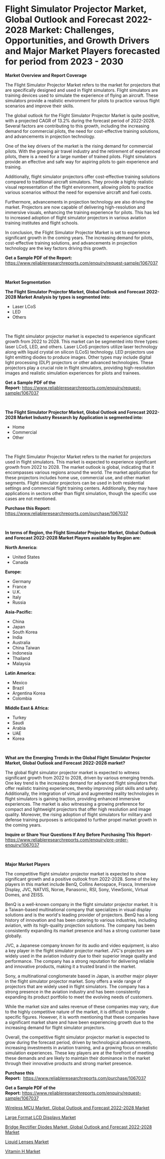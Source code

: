 <p><h1>Flight Simulator Projector Market, Global Outlook and Forecast 2022-2028 Market: Challenges, Opportunities, and Growth Drivers and Major Market Players forecasted for period from 2023 - 2030</h1></p><p><strong>Market Overview and Report Coverage</strong></p>
<p><p>The Flight Simulator Projector Market refers to the market for projectors that are specifically designed and used in flight simulators. Flight simulators are training devices used to simulate the experience of flying an aircraft. These simulators provide a realistic environment for pilots to practice various flight scenarios and improve their skills.</p><p>The global outlook for the Flight Simulator Projector Market is quite positive, with a projected CAGR of 13.2% during the forecast period of 2022-2028. Several factors are contributing to this growth, including the increasing demand for commercial pilots, the need for cost-effective training solutions, and advancements in projection technology.</p><p>One of the key drivers of the market is the rising demand for commercial pilots. With the growing air travel industry and the retirement of experienced pilots, there is a need for a large number of trained pilots. Flight simulators provide an effective and safe way for aspiring pilots to gain experience and training.</p><p>Additionally, flight simulator projectors offer cost-effective training solutions compared to traditional aircraft simulators. They provide a highly realistic visual representation of the flight environment, allowing pilots to practice various scenarios without the need for expensive aircraft and fuel costs.</p><p>Furthermore, advancements in projection technology are also driving the market. Projectors are now capable of delivering high-resolution and immersive visuals, enhancing the training experience for pilots. This has led to increased adoption of flight simulator projectors in various aviation training institutes and flight schools.</p><p>In conclusion, the Flight Simulator Projector Market is set to experience significant growth in the coming years. The increasing demand for pilots, cost-effective training solutions, and advancements in projection technology are the key factors driving this growth.</p></p>
<p><strong>Get a Sample PDF of the Report:</strong> <a href="https://www.reliableresearchreports.com/enquiry/request-sample/1067037">https://www.reliableresearchreports.com/enquiry/request-sample/1067037</a></p>
<p>&nbsp;</p>
<p><strong>Market Segmentation</strong></p>
<p><strong>The Flight Simulator Projector Market, Global Outlook and Forecast 2022-2028 Market Analysis by types is segmented into:</strong></p>
<p><ul><li>Laser LCoS</li><li>LED</li><li>Others</li></ul></p>
<p>&nbsp;</p>
<p><p>The flight simulator projector market is expected to experience significant growth from 2022 to 2028. This market can be segmented into three types: laser LCoS, LED, and others. Laser LCoS projectors utilize laser technology along with liquid crystal on silicon (LCoS) technology. LED projectors use light emitting diodes to produce images. Other types may include digital light processing (DLP) projectors or other advanced technologies. These projectors play a crucial role in flight simulators, providing high-resolution images and realistic simulation experiences for pilots and trainees.</p></p>
<p><strong>Get a Sample PDF of the Report:</strong>&nbsp;<a href="https://www.reliableresearchreports.com/enquiry/request-sample/1067037">https://www.reliableresearchreports.com/enquiry/request-sample/1067037</a></p>
<p>&nbsp;</p>
<p><strong>The Flight Simulator Projector Market, Global Outlook and Forecast 2022-2028 Market Industry Research by Application is segmented into:</strong></p>
<p><ul><li>Home</li><li>Commercial</li><li>Other</li></ul></p>
<p>&nbsp;</p>
<p><p>The Flight Simulator Projector Market refers to the market for projectors used in flight simulators. This market is expected to experience significant growth from 2022 to 2028. The market outlook is global, indicating that it encompasses various regions around the world. The market application for these projectors includes home use, commercial use, and other market segments. Flight simulator projectors can be used in both residential settings and commercial flight training centers. Additionally, they may have applications in sectors other than flight simulation, though the specific use cases are not mentioned.</p></p>
<p><strong>Purchase this Report:</strong>&nbsp; <a href="https://www.reliableresearchreports.com/purchase/1067037">https://www.reliableresearchreports.com/purchase/1067037</a></p>
<p>&nbsp;</p>
<p><strong>In terms of Region, the Flight Simulator Projector Market, Global Outlook and Forecast 2022-2028 Market Players available by Region are:</strong></p>
<p>
    <p> <strong> North America: </strong>
        <ul>
            <li>United States</li>
            <li>Canada</li>
        </ul>
        </p> 
    <p> <strong> Europe: </strong>
        <ul>
            <li>Germany</li>
            <li>France</li>
            <li>U.K.</li>
            <li>Italy</li>
            <li>Russia</li>
        </ul>
        </p> 
    <p> <strong> Asia-Pacific: </strong>
        <ul>
            <li>China</li>
            <li>Japan</li>
            <li>South Korea</li>
            <li>India</li>
            <li>Australia</li>
            <li>China Taiwan</li>
            <li>Indonesia</li>
            <li>Thailand</li>
            <li>Malaysia</li>
        </ul>
        </p> 
    <p> <strong> Latin America: </strong>
        <ul>
            <li>Mexico</li>
            <li>Brazil</li>
            <li>Argentina Korea</li>
            <li>Colombia</li>
        </ul>
        </p> 
    <p> <strong> Middle East & Africa: </strong>
        <ul>
            <li>Turkey</li>
            <li>Saudi</li>
            <li>Arabia</li>
            <li>UAE</li>
            <li>Korea</li>
        </ul>
    </p>
    </p>
<p>&nbsp;</p>
<p><strong>What are the Emerging Trends in the Global Flight Simulator Projector Market, Global Outlook and Forecast 2022-2028 market?</strong></p>
<p><p>The global flight simulator projector market is expected to witness significant growth from 2022 to 2028, driven by various emerging trends. One key trend is the increasing demand for advanced flight simulators that offer realistic training experiences, thereby improving pilot skills and safety. Additionally, the integration of virtual and augmented reality technologies in flight simulators is gaining traction, providing enhanced immersive experiences. The market is also witnessing a growing preference for compact and lightweight projectors that offer high resolution and image quality. Moreover, the rising adoption of flight simulators for military and defense training purposes is anticipated to further propel market growth in the coming years.</p></p>
<p><strong>Inquire or Share Your Questions If Any Before Purchasing This Report</strong>- <a href="https://www.reliableresearchreports.com/enquiry/pre-order-enquiry/1067037">https://www.reliableresearchreports.com/enquiry/pre-order-enquiry/1067037</a></p>
<p>&nbsp;</p>
<p><strong>Major Market Players</strong></p>
<p><p>The competitive flight simulator projector market is expected to show significant growth and a positive outlook from 2022-2028. Some of the key players in this market include BenQ, Collins Aerospace, Frasca, Immersive Display, JVC, NATVIS, Norxe, Panasonic, RSI, Sony, ViewSonic, Virtual Domes, and ZEISS.</p><p>BenQ is a well-known company in the flight simulator projector market. It is a Taiwan-based multinational company that specializes in visual display solutions and is the world's leading provider of projectors. BenQ has a long history of innovation and has been catering to various industries, including aviation, with its high-quality projection solutions. The company has been consistently expanding its market presence and has a strong customer base globally.</p><p>JVC, a Japanese company known for its audio and video equipment, is also a key player in the flight simulator projector market. JVC's projectors are widely used in the aviation industry due to their superior image quality and performance. The company has a strong reputation for delivering reliable and innovative products, making it a trusted brand in the market.</p><p>Sony, a multinational conglomerate based in Japan, is another major player in the flight simulator projector market. Sony offers a wide range of projectors that are widely used in flight simulators. The company has a strong presence in the aviation industry and has been consistently expanding its product portfolio to meet the evolving needs of customers.</p><p>While the market size and sales revenue of these companies may vary, due to the highly competitive nature of the market, it is difficult to provide specific figures. However, it is worth mentioning that these companies have a significant market share and have been experiencing growth due to the increasing demand for flight simulator projectors.</p><p>Overall, the competitive flight simulator projector market is expected to grow during the forecast period, driven by technological advancements, increasing investments in aviation training, and a growing focus on realistic simulation experiences. These key players are at the forefront of meeting these demands and are likely to maintain their dominance in the market through their innovative products and strong market presence.</p></p>
<p><strong>Purchase this Report:</strong>&nbsp;&nbsp;<a href="https://www.reliableresearchreports.com/purchase/1067037">https://www.reliableresearchreports.com/purchase/1067037</a></p>
<p></p>
<p><strong>Get a Sample PDF of the Report:</strong>&nbsp;<a href="https://www.reliableresearchreports.com/enquiry/request-sample/1067037">https://www.reliableresearchreports.com/enquiry/request-sample/1067037</a></p>
<p><p><a href="https://github.com/RickHolmes3/Market-Research-Report-List-1/blob/main/wireless-mcu-market-global-outlook-and-forecast-2022-2028-market.md">Wireless MCU Market, Global Outlook and Forecast 2022-2028 Market</a></p><p><a href="https://www.reportprime.com/large-format-lcd-displays-r4830">Large Format LCD Displays Market</a></p><p><a href="https://github.com/GroverBarry/Market-Research-Report-List-1/blob/main/bridge-rectifier-diodes-market-global-outlook-and-forecast-2022-2028-market.md">Bridge Rectifier Diodes Market, Global Outlook and Forecast 2022-2028 Market</a></p><p><a href="https://medium.com/@annarussell1981/liquid-lenses-market-size-growth-forecast-2023-2030-40a576971819">Liquid Lenses Market</a></p><p><a href="https://www.linkedin.com/pulse/decoding-vitamin-h-market-deep-dive-latest-trends-segmentation-0nzwe/">Vitamin H Market</a></p></p>